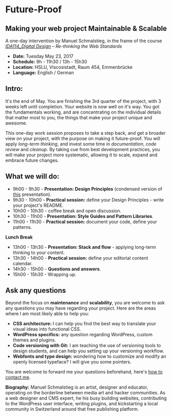 # Future-Proof

## Making your web project Maintainable & Scalable

A one-day intervention by Manuel Schmalstieg, in the frame of the course *[IDA114_Digital Design](https://www.hslu.ch/de-ch/design-kunst/studium/studienuebergreifende-module/ida-im-bachelor/modulangebot-2017/modulangebot-1-studienjahr/ida114-2017/) – Re-thinking the Web Standards*

* **Date:** Tuesday May 23, 2017 
* **Schedule:** 9h - 11h30 / 13h - 15h30
* **Location:** HSLU, Viscosistadt, Raum 454, Emmenbrücke
* **Language:** English / German

## Intro: 

It's the end of May. You are finishing the 3rd quarter of the project, with 3 weeks left until completion. Your website is now well on it's way. You got the fundamentals working, and are concentrating on the individual details that matter most to you, the things that make your project unique and awesome.

This one-day work session proposes to take a step back, and get a broader view on your project, with the purpose on making it future-proof. You will apply *long-term thinking*, and invest some time in *documentation*, *code review* and *cleanup*. By taking cue from best development practices, you will make your project more systematic, allowing it to scale, expand and embrace future changes.

## What we will do:

*  9h00 - 9h30 - **Presentation: Design Principles** (condensed version of [this](https://www.slideshare.net/xsetpointer/le-design-du-html5-remix) presentation).
*  9h30 - 10h00 - **Practical session:** define your Design Principles - write your project's README.
* 10h00 - 10h30 - coffee break and open discussion.
* 10h30 - 11h00 - **Presentation: Style Guides and Pattern Libraries**.
* 11h00 - 11h30 - **Practical session:** document your code, define your patterns.

**Lunch Break**

* 13h00 - 13h30 - **Presentation: Stack and flow** - applying long-term thinking to your content.
* 13h30 - 14h00 - **Practical session:** define your editorial content calendar.
* 14h30 - 15h00 - **Questions and answers**.
* 15h00 - 15h30 - Wrapping up.

## Ask any questions

Beyond the focus on **maintenance** and **scalability**, you are welcome to ask any questions you may have regarding your project. Here are the areas where I am most likely able to help you:

* **CSS architecture:** I can help you find the best way to translate your visual ideas into functional CSS.
* **WordPress specifics:** any question regarding WordPress, custom themes and plugins.
* **Code versioning with Git:** I am teaching the use of versioning tools to design students, and can help you setting up your versioning workflow.
* **Webfonts and type design:** wondering how to customize and modify an openly licensed typeface? I will give you some pointers.

You are welcome to forward me your questions beforehand, here's [how to contact me](https://ms-studio.net/contact/).

**Biography:** Manuel Schmalstieg is an artist, designer and educator, operating on the borderline between media art and hacker communities. As a web designer and CMS expert, he his busy building websites, contributing to the WordPress user interface, writing plugins, and kickstarting a local community in Switzerland around that free publishing platform.

